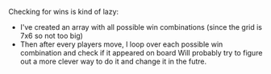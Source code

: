 Checking for wins is kind of lazy:
  - I've created an array with all possible win combinations (since the grid is 7x6 so not too big)
  - Then after every players move, I loop over each possible win combination and check if it appeared on board
Will probably try to figure out a more clever way to do it and change it in the futre.
